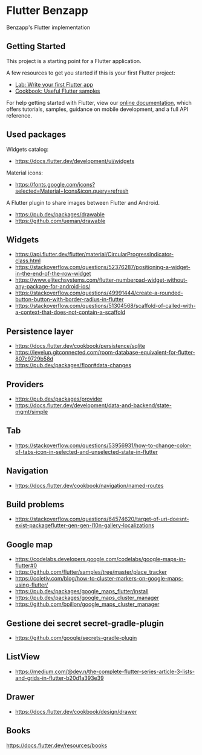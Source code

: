 # Flutter Benzapp

Benzapp's Flutter implementation

## Getting Started

This project is a starting point for a Flutter application.

A few resources to get you started if this is your first Flutter project:

- [Lab: Write your first Flutter app](https://flutter.dev/docs/get-started/codelab)
- [Cookbook: Useful Flutter samples](https://flutter.dev/docs/cookbook)

For help getting started with Flutter, view our
[online documentation](https://flutter.dev/docs), which offers tutorials,
samples, guidance on mobile development, and a full API reference.

## Used packages
Widgets catalog:
 - https://docs.flutter.dev/development/ui/widgets

Material icons:
- https://fonts.google.com/icons?selected=Material+Icons&icon.query=refresh

A Flutter plugin to share images between Flutter and Android.
- https://pub.dev/packages/drawable
- https://github.com/ueman/drawable

## Widgets
- https://api.flutter.dev/flutter/material/CircularProgressIndicator-class.html
- https://stackoverflow.com/questions/52376287/positioning-a-widget-in-the-end-of-the-row-widget
- https://www.elitechsystems.com/flutter-numberpad-widget-without-any-package-for-android-ios/
- https://stackoverflow.com/questions/49991444/create-a-rounded-button-button-with-border-radius-in-flutter
- https://stackoverflow.com/questions/51304568/scaffold-of-called-with-a-context-that-does-not-contain-a-scaffold

## Persistence layer
- https://docs.flutter.dev/cookbook/persistence/sqlite
- https://levelup.gitconnected.com/room-database-equivalent-for-flutter-807c9729b58d
- https://pub.dev/packages/floor#data-changes

## Providers
- https://pub.dev/packages/provider
- https://docs.flutter.dev/development/data-and-backend/state-mgmt/simple

## Tab
- https://stackoverflow.com/questions/53956931/how-to-change-color-of-tabs-icon-in-selected-and-unselected-state-in-flutter

## Navigation
- https://docs.flutter.dev/cookbook/navigation/named-routes


## Build problems
- https://stackoverflow.com/questions/64574620/target-of-uri-doesnt-exist-packageflutter-gen-gen-l10n-gallery-localizations

## Google map
- https://codelabs.developers.google.com/codelabs/google-maps-in-flutter#0
- https://github.com/flutter/samples/tree/master/place_tracker
- https://coletiv.com/blog/how-to-cluster-markers-on-google-maps-using-flutter/
- https://pub.dev/packages/google_maps_flutter/install
- https://pub.dev/packages/google_maps_cluster_manager
- https://github.com/bpillon/google_maps_cluster_manager

## Gestione dei secret secret-gradle-plugin
- https://github.com/google/secrets-gradle-plugin

## ListView
- https://medium.com/@dev.n/the-complete-flutter-series-article-3-lists-and-grids-in-flutter-b20d1a393e39

## Drawer
- https://docs.flutter.dev/cookbook/design/drawer

## Books
https://docs.flutter.dev/resources/books
